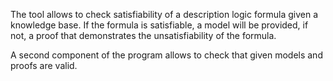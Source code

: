 The tool allows to check satisfiability of a description logic formula given a knowledge base. If the formula is satisfiable, a model will be provided, if not, a proof that demonstrates the unsatisfiability of the formula.

A second component of the program allows to check that given models and proofs are valid.